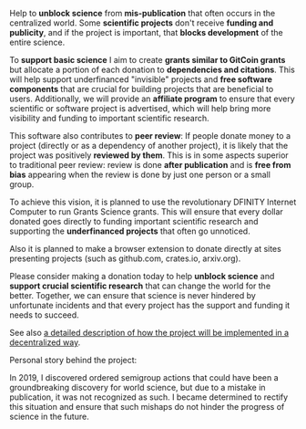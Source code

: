 Help to **unblock science** from **mis-publication** that often occurs in the centralized world. Some **scientific projects** don't receive **funding and publicity**, and if the project is important, that **blocks development** of the entire science.

To **support basic science** I aim to create **grants similar to GitCoin grants** but allocate a portion of each donation to **dependencies and citations**. This will help support underfinanced "invisible" projects and **free software components** that are crucial for building projects that are beneficial to users. Additionally, we will provide an **affiliate program** to ensure that every scientific or software project is advertised, which will help bring more visibility and funding to important scientific research.

This software also contributes to **peer review**: If people donate money to a project (directly or as a dependency of another project), it is likely that the project was positively **reviewed by them**. This is in some aspects superior to traditional peer review: review is done **after publication** and is **free from bias** appearing when the review is done by just one person or a small group.

To achieve this vision, it is planned to use the revolutionary DFINITY Internet Computer to run Grants Science grants. This will ensure that every dollar donated goes directly to funding important scientific research and supporting the **underfinanced projects** that often go unnoticed.

Also it is planned to make a browser extension to donate directly at sites presenting projects (such as github.com, crates.io, arxiv.org).

Please consider making a donation today to help **unblock science** and **support crucial scientific research** that can change the world for the better. Together, we can ensure that science is never hindered by unfortunate incidents and that every project has the support and funding it needs to succeed.

See also [a detailed description of how the project will be implemented in a decentralized way](https://github.com/vporton/salaries-science/blob/main/financing-science-algorithm.odt?raw=true).

Personal story behind the project:

In 2019, I discovered ordered semigroup actions that could have been a groundbreaking discovery for world science, but due to a mistake in publication, it was not recognized as such. I became determined to rectify this situation and ensure that such mishaps do not hinder the progress of science in the future.
